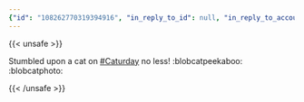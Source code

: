 ```yaml
---
{"id": "108262770319394916", "in_reply_to_id": null, "in_reply_to_account_id": null, "sensitive": false, "spoiler_text": "", "visibility": "public", "language": "en", "replies_count": 0, "reblogs_count": 0, "favourites_count": 4, "edited_at": null, "reblog": null, "application": {"name": "Tusky", "website": "https://tusky.app"}, "account": {"id": "108219415927856966", "username": "brozek", "acct": "brozek", "display_name": "Brandon Rozek", "url": "https://fosstodon.org/@brozek", "avatar": "https://cdn.fosstodon.org/accounts/avatars/108/219/415/927/856/966/original/bae9f46f23936e79.jpg", "avatar_static": "https://cdn.fosstodon.org/accounts/avatars/108/219/415/927/856/966/original/bae9f46f23936e79.jpg", "header": "https://fosstodon.org/headers/original/missing.png", "header_static": "https://fosstodon.org/headers/original/missing.png", "noindex": true, "emojis": [{"shortcode": "kdelight", "url": "https://cdn.fosstodon.org/custom_emojis/images/000/106/750/original/22f2a8da54322c05.png", "static_url": "https://cdn.fosstodon.org/custom_emojis/images/000/106/750/static/22f2a8da54322c05.png", "visible_in_picker": true}, {"shortcode": "fedora", "url": "https://cdn.fosstodon.org/custom_emojis/images/000/225/367/original/f0c78925a380caa3.png", "static_url": "https://cdn.fosstodon.org/custom_emojis/images/000/225/367/static/f0c78925a380caa3.png", "visible_in_picker": true}, {"shortcode": "firefoxnew", "url": "https://cdn.fosstodon.org/custom_emojis/images/000/106/753/original/9ad36311d3fa683b.png", "static_url": "https://cdn.fosstodon.org/custom_emojis/images/000/106/753/static/9ad36311d3fa683b.png", "visible_in_picker": true}, {"shortcode": "thunderbird", "url": "https://cdn.fosstodon.org/custom_emojis/images/000/010/377/original/4bc6f0caa347f85a.png", "static_url": "https://cdn.fosstodon.org/custom_emojis/images/000/010/377/static/4bc6f0caa347f85a.png", "visible_in_picker": true}, {"shortcode": "nextcloud", "url": "https://cdn.fosstodon.org/custom_emojis/images/000/010/361/original/nextcloud.png", "static_url": "https://cdn.fosstodon.org/custom_emojis/images/000/010/361/static/nextcloud.png", "visible_in_picker": true}], "fields": [{"name": "Website", "value": "<a href=\"https://brandonrozek.com\" target=\"_blank\" rel=\"nofollow noopener noreferrer me\"><span class=\"invisible\">https://</span><span class=\"\">brandonrozek.com</span><span class=\"invisible\"></span></a>", "verified_at": "2022-05-01T03:44:26.506+00:00"}, {"name": "GitHub", "value": "<a href=\"https://github.com/Brandon-Rozek\" target=\"_blank\" rel=\"nofollow noopener noreferrer me\"><span class=\"invisible\">https://</span><span class=\"\">github.com/Brandon-Rozek</span><span class=\"invisible\"></span></a>", "verified_at": null}, {"name": "Uses", "value": ":kdelight: :fedora: :firefoxnew: :thunderbird: :nextcloud:", "verified_at": null}]}, "media_attachments": [{"id": "108262756289195647", "type": "image", "url": "https://cdn.fosstodon.org/media_attachments/files/108/262/756/289/195/647/original/3da351fc8b5fe444.jpg", "preview_url": "https://cdn.fosstodon.org/media_attachments/files/108/262/756/289/195/647/small/3da351fc8b5fe444.jpg", "remote_url": null, "preview_remote_url": null, "text_url": null, "meta": {"original": {"width": 1231, "height": 1683, "size": "1231x1683", "aspect": 0.7314319667260843}, "small": {"width": 342, "height": 468, "size": "342x468", "aspect": 0.7307692307692307}}, "description": "A fluffy cat sitting on a patch of grass looking away from the camera into the distance.", "blurhash": "U7D^bu-rplD~?IVbRR%M01I-RR%3r5xukiIn"}], "mentions": [], "tags": [{"name": "caturday", "url": "https://fosstodon.org/tags/caturday"}], "emojis": [{"shortcode": "blobcatpeekaboo", "url": "https://cdn.fosstodon.org/custom_emojis/images/000/215/057/original/b56d0b0907c4eb34.png", "static_url": "https://cdn.fosstodon.org/custom_emojis/images/000/215/057/static/b56d0b0907c4eb34.png", "visible_in_picker": true}, {"shortcode": "blobcatphoto", "url": "https://cdn.fosstodon.org/custom_emojis/images/000/215/008/original/6a15806603a8db9c.png", "static_url": "https://cdn.fosstodon.org/custom_emojis/images/000/215/008/static/6a15806603a8db9c.png", "visible_in_picker": true}], "card": null, "poll": null, "syndication": "https://fosstodon.org/@brozek/108262770319394916", "date": "2022-05-07T21:26:15.626Z"}
---
```

{{< unsafe >}}
<p>Stumbled upon a cat on <a href="https://fosstodon.org/tags/Caturday" class="mention hashtag" rel="tag">#<span>Caturday</span></a> no less! :blobcatpeekaboo:  :blobcatphoto:</p>
{{< /unsafe >}}
